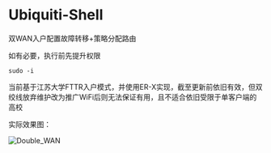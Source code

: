 # Ubiquiti-Shell
双WAN入户配置故障转移+策略分配路由

如有必要，执行前先提升权限

```
sudo -i
```

当前基于江苏大学FTTR入户模式，并使用ER-X实现，截至更新前依旧有效，但双绞线放弃维护改为推广WiFi后则无法保证有用，且不适合依旧受限于单客户端的高校

实际效果图：

![Double_WAN](https://github.com/Chinanet23650/Ubiquiti-Shell/tree/main/Screenshots/double_wan.png.png)